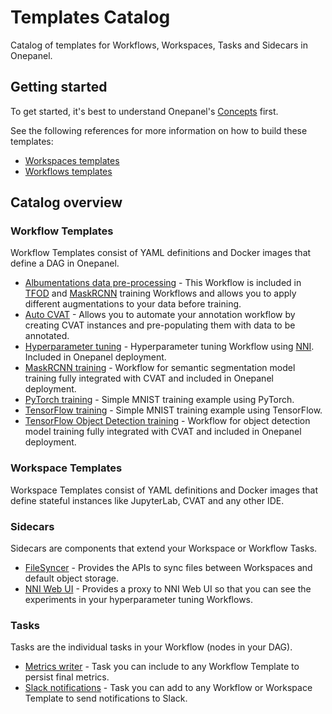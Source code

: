 # Templates Catalog
Catalog of templates for Workflows, Workspaces, Tasks and Sidecars in Onepanel.

## Getting started
To get started, it's best to understand Onepanel's [Concepts](https://docs.onepanel.ai/docs/getting-started/concepts/namespaces) first.

See the following references for more information on how to build these templates:

- [Workspaces templates](https://docs.onepanel.ai/docs/reference/workspaces/templates)
- [Workflows templates](https://docs.onepanel.ai/docs/reference/workflows/templates)

## Catalog overview

### Workflow Templates
Workflow Templates consist of YAML definitions and Docker images that define a DAG in Onepanel.

- [Albumentations data pre-processing](workflows/albumentations-preprocessing) - This Workflow is included in [TFOD](workflows/tf-object-detection-training) and [MaskRCNN](workflows/maskrcnn-training) training Workflows and allows you to apply different augmentations to your data before training.
- [Auto CVAT](workflows/auto-cvat) - Allows you to automate your annotation workflow by creating CVAT instances and pre-populating them with data to be annotated.
- [Hyperparameter tuning](workflows/hyperparameter-tuning) - Hyperparameter tuning Workflow using [NNI](https://github.com/microsoft/nni). Included in Onepanel deployment.
- [MaskRCNN training](workflows/maskrcnn-training) - Workflow for semantic segmentation model training fully integrated with CVAT and included in Onepanel deployment.
- [PyTorch training](workflows/pytorch-mnist-training) - Simple MNIST training example using PyTorch.
- [TensorFlow training](workflows/tensorflow-mnist-training) - Simple MNIST training example using TensorFlow.
- [TensorFlow Object Detection training](workflows/tf-object-detection-training) - Workflow for object detection model training fully integrated with CVAT and included in Onepanel deployment. 

### Workspace Templates
Workspace Templates consist of YAML definitions and Docker images that define stateful instances like JupyterLab, CVAT and any other IDE.

### Sidecars
Sidecars are components that extend your Workspace or Workflow Tasks.

- [FileSyncer](sidecars/filesyncer) - Provides the APIs to sync files between Workspaces and default object storage.
- [NNI Web UI](sidecars/nni-web-ui) - Provides a proxy to NNI Web UI so that you can see the experiments in your hyperparameter tuning Workflows.

### Tasks
Tasks are the individual tasks in your Workflow (nodes in your DAG).

- [Metrics writer](tasks/metrics-writer) - Task you can include to any Workflow Template to persist final metrics.
- [Slack notifications](tasks/slack-notify) - Task you can add to any Workflow or Workspace Template to send notifications to Slack.